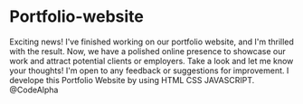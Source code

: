 # Portfolio-website
Exciting news! I've finished working on our portfolio website, and I'm thrilled with the result. Now, we have a polished online presence to showcase our work and attract potential clients or employers. Take a look and let me know your thoughts! I'm open to any feedback or suggestions for improvement.
I develope this Portfolio Website by using HTML CSS JAVASCRIPT.
@CodeAlpha
